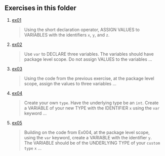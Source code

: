 ## Exercises in this folder
1. [ex01](https://github.com/mpyeager/GolangTraining/blob/main/Hands%20On%20Exercises/01.00/01.ex01.go)
   > Using the short declaration operator, ASSIGN VALUES to VARIABLES with the identifiers `x`, `y`, and `z`.
2. [ex02](https://github.com/mpyeager/GolangTraining/blob/main/Hands%20On%20Exercises/01.00/01.ex02.go)
   > Use `var` to DECLARE three variables. The variables should have package level scope. Do not assign VALUES to the variables ...
3. [ex03](https://github.com/mpyeager/GolangTraining/blob/main/Hands%20On%20Exercises/01.00/01.ex03.go)
   > Using the code from the previous exercise, at the package level scope, assign the values to three variables ...
4. [ex04](https://github.com/mpyeager/GolangTraining/blob/main/Hands%20On%20Exercises/01.00/01.ex04.go)
   > Create your own `type`. Have the underlying type be an `int`. Create a VARIABLE of your new TYPE with the IDENTIFIER `x` using the `var` keyword ...
5. [ex05](https://github.com/mpyeager/GolangTraining/blob/main/Hands%20On%20Exercises/01.00/01.ex05.go)
   > Building on the code from Ex004, at the package level scope, using the `var` keyword, create a VARIABLE with the identifier `y`. The VARIABLE should be of the UNDERLYING TYPE of your `custom type` `x` ...
